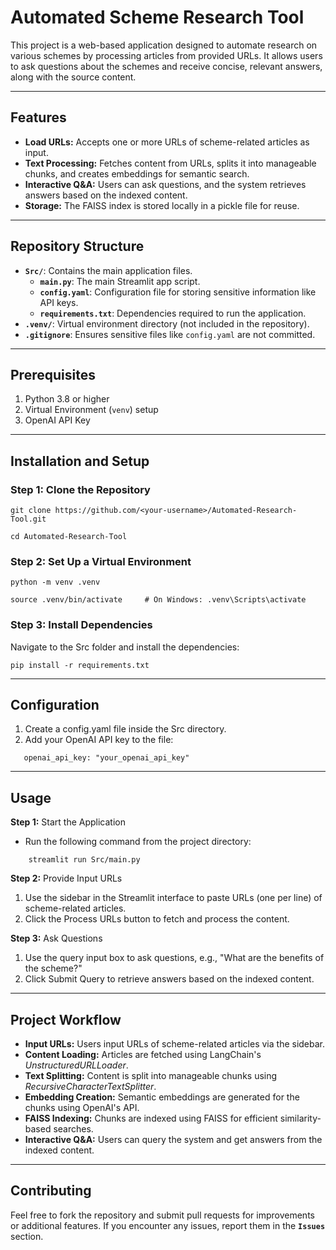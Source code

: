 # Automated Scheme Research Tool

This project is a web-based application designed to automate research on various schemes by processing articles from provided URLs. It allows users to ask questions about the schemes and receive concise, relevant answers, along with the source content. 

---

## Features

- **Load URLs:** Accepts one or more URLs of scheme-related articles as input.
- **Text Processing:** Fetches content from URLs, splits it into manageable chunks, and creates embeddings for semantic search.
- **Interactive Q&A:** Users can ask questions, and the system retrieves answers based on the indexed content.
- **Storage:** The FAISS index is stored locally in a pickle file for reuse.

---

## Repository Structure

- **`Src/`**: Contains the main application files.
  - **`main.py`**: The main Streamlit app script.
  - **`config.yaml`**: Configuration file for storing sensitive information like API keys.
  - **`requirements.txt`**: Dependencies required to run the application.
- **`.venv/`**: Virtual environment directory (not included in the repository).
- **`.gitignore`**: Ensures sensitive files like `config.yaml` are not committed.

---

## Prerequisites

1. Python 3.8 or higher
2. Virtual Environment (`venv`) setup
3. OpenAI API Key

---

## Installation and Setup

### Step 1: Clone the Repository

```
git clone https://github.com/<your-username>/Automated-Research-Tool.git

cd Automated-Research-Tool
```

### Step 2: Set Up a Virtual Environment
```
python -m venv .venv

source .venv/bin/activate     # On Windows: .venv\Scripts\activate
```

### Step 3: Install Dependencies
Navigate to the Src folder and install the dependencies:
```
pip install -r requirements.txt
```
---

## Configuration

1. Create a config.yaml file inside the Src directory.
2. Add your OpenAI API key to the file:
```
   openai_api_key: "your_openai_api_key"
```

---

## Usage

**Step 1:** Start the Application
  - Run the following command from the project directory:
```
    streamlit run Src/main.py
```
  
**Step 2:** Provide Input URLs
1. Use the sidebar in the Streamlit interface to paste URLs (one per line) of scheme-related articles.
2. Click the Process URLs button to fetch and process the content.

**Step 3:** Ask Questions
1. Use the query input box to ask questions, e.g., "What are the benefits of the scheme?"
2. Click Submit Query to retrieve answers based on the indexed content.

---

## Project Workflow
- **Input URLs:** Users input URLs of scheme-related articles via the sidebar.
- **Content Loading:** Articles are fetched using LangChain's *UnstructuredURLLoader*.
- **Text Splitting:** Content is split into manageable chunks using *RecursiveCharacterTextSplitter*.
- **Embedding Creation:** Semantic embeddings are generated for the chunks using OpenAI's API.
- **FAISS Indexing:** Chunks are indexed using FAISS for efficient similarity-based searches.
- **Interactive Q&A:** Users can query the system and get answers from the indexed content.

---

## Contributing
Feel free to fork the repository and submit pull requests for improvements or additional features. If you encounter any issues, report them in the **`Issues`** section.

